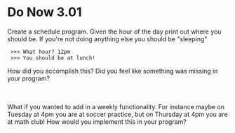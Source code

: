 # Do Now 3.01

Create a schedule program. Given the hour of the day print out where you should be. If you're not doing anything else you should be "sleeping"
```
 >>> What hour? 12pm
 >>> You should be at lunch!
 ```
How did you accomplish this? Did you feel like something was missing in your program? 
<br>
<br>
<br>

What if you wanted to add in a weekly functionality. For instance maybe on Tuesday at 4pm you are at soccer practice, but on Thursday at 4pm you are at math club! How would you implement this in your program? 
<br>
<br>
<br>


